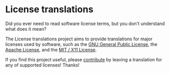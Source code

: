 # License translations
Did you ever need to read software license terms, but you don't understand what does it mean?

The License translations project aims to provide translations for major licenses used by software,
such as the [GNU General Public License](https://gnu.org/licenses/gpl.html), the
[Apache License](https://apache.org/licenses), and the
[MIT / X11 License](https://spdx.org/licenses/MIT.html).

If you find this project useful, please
[contribute](https://mlaunois.github.io/license-translations/contribute/) by leaving a translation
for any of supported licenses! Thanks!
